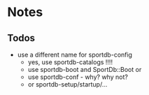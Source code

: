 # Notes

## Todos

- use a different name for sportdb-config
  - yes, use sportdb-catalogs !!!!
  -  use sportdb-boot   and SportDb::Boot or
  -  use sportdb-conf    - why? why not?
  -   or sportdb-setup/startup/...

